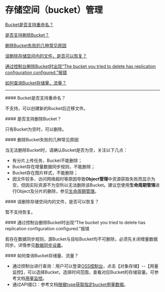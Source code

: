 # 存储空间（bucket）管理

[Bucket是否支持重命名？](Bucket-Management#user-content-1)

[ 是否支持删除Bucket？](Bucket-Management#user-content-2)

[删除Bucket失败的几种常见原因](Bucket-Management#user-content-3)

[误删除存储空间内的文件，是否可以恢复？](Bucket-Management#user-content-4)

[通过控制台删除Bucket时出现“The bucket you tried to delete has replication configuration configured.”报错](Bucket-Management#user-content-5)

[如何查询Bucket存储量、流量？](Bucket-Management#user-content-6)

------

<div id="user-content-1"></div>
#### Bucket是否支持重命名？

不支持，可以创建新的Bucket后迁移文件。

<div id="user-content-2"></div>
#### 是否支持删除Bucket？

只有Bucket为空时，可以删除。

<div id="user-content-3"></div>
#### 删除Bucket失败的几种常见原因

当无法删除Bucket时，请确认Bucket是否为空，关注以下几点：

- 有分片上传任务，Bucket不能删除；
- Bucket存在增量数据同步规则，不能删除；
- Bucket存在图片样式，不能删除；
- 因文件较多、访问网络超时等原因导致**Object管理**中资源获取失败而显示为空，但因实际资源不为空所以无法删除该Bucket。建议您使用**生命周期管理**进行Object及分片的删除，参见[生命周期管理](https://docs.jdcloud.com/object-storage-service/lifecycle)。

<div id="user-content-4"></div>
#### 误删除存储空间内的文件，是否可以恢复？

暂不支持恢复。

<div id="user-content-5"></div>
#### 通过控制台删除Bucket时出现“The bucket you tried to delete has replication configuration configured.”报错

若存在数据同步规则，源Bucket与目标Bucket均不可删除，必须先关闭增量数据同步。详情参见[数据同步设置](https://docs.jdcloud.com/object-storage-service/set-bucket-cross-region-replication-2)。

<div id="user-content-6"></div>
#### 如何查询Bucket存储量、流量？

- 通过控制台进行查询：用户可以登录[OSS控制台](https://oss-console.jdcloud.com/overview)，点击【对象存储】--【用量监控】，可以选择Bucket，选择时间范围，查看对应Bucket的存储容量。可参考文档[用量监控](https://docs.jdcloud.com/object-storage-service/usage-monitoring)。
- 通过API接口：参考文档[根据type获取指定bucket用量数据](https://docs.jdcloud.com/object-storage-service/api/getsinglebucketcapacity?content=API)。